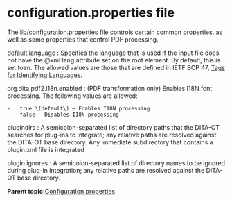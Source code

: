 # configuration.properties file

The lib/configuration.properties file controls certain common properties, as well as some properties that control PDF processing.

default.language
:   Specifies the language that is used if the input file does not have the @xml:lang attribute set on the root element. By default, this is set toen. The allowed values are those that are defined in IETF BCP 47, [Tags for Identifying Languages](https://tools.ietf.org/html/bcp47).

org.dita.pdf2.i18n.enabled
:   \(PDF transformation only\) Enables I18N font processing. The following values are allowed:

    -   true \(default\) — Enables I18N processing
    -   false — Disables I18N processing

plugindirs
:   A semicolon-separated list of directory paths that the DITA-OT searches for plug-ins to integrate; any relative paths are resolved against the DITA-OT base directory. Any immediate subdirectory that contains a plugin.xml file is integrated

plugin.ignores
:   A semicolon-separated list of directory names to be ignored during plug-in integration; any relative paths are resolved against the DITA-OT base directory.

**Parent topic:**[Configuration properties](../parameters/configuration-properties.md)

